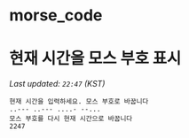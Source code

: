 # morse_code
# 현재 시간을 모스 부호 표시
<!-- MORSE_TIME_START -->
_Last updated: `22:47` (KST)_

```
현재 시간을 입력하세요. 모스 부호로 바꿉니다
..--- ..--- ....- --...
모스 부호를 다시 현재 시간으로 바꿉니다
2247
```
<!-- MORSE_TIME_END -->
